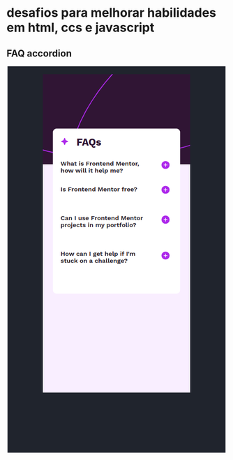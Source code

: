# desafios para melhorar habilidades em html, ccs e javascript<br>

 ## FAQ accordion

 <div align="center">

 [<img src = "assets/images/faqsAccordion.png">](https://luizacn.github.io/challenges-03/)

 </div>

